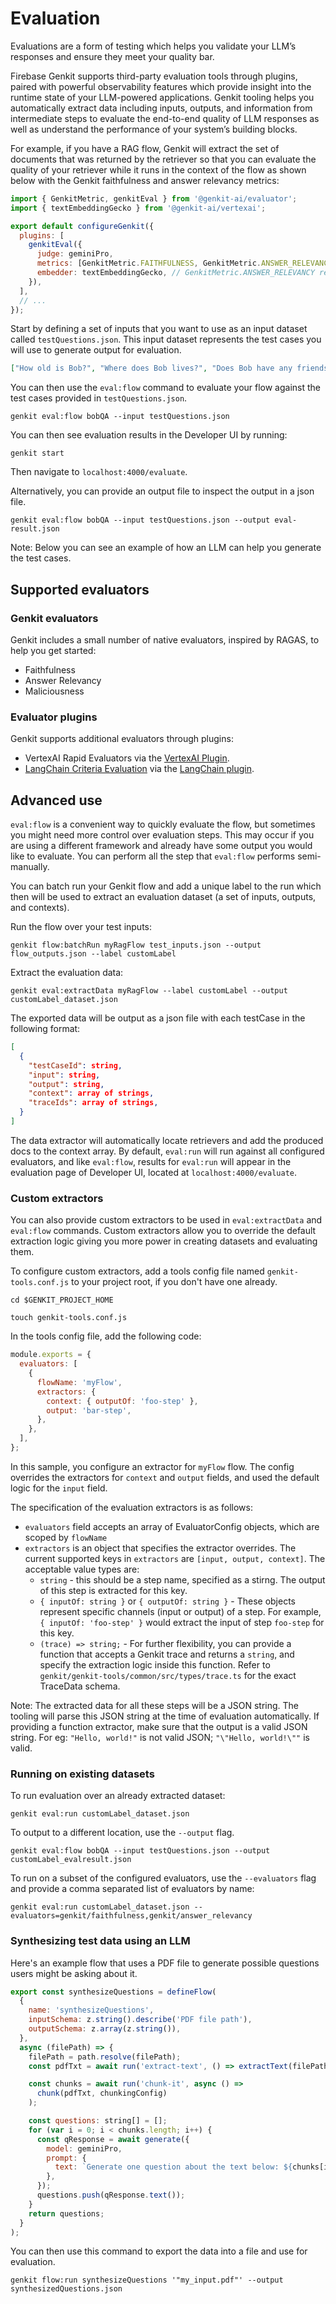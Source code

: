 # Evaluation

Evaluations are a form of testing which helps you validate your LLM’s responses and ensure they meet your quality bar.

Firebase Genkit supports third-party evaluation tools through plugins, paired with powerful observability features which provide insight into the runtime state
of your LLM-powered applications. Genkit tooling helps you automatically extract data including inputs, outputs, and information from intermediate steps to evaluate the end-to-end quality of LLM responses as well as understand the performance of your system’s building blocks.

For example, if you have a RAG flow, Genkit will extract the set
of documents that was returned by the retriever so that you can evaluate the
quality of your retriever while it runs in the context of the flow as shown below with the Genkit faithfulness and answer relevancy metrics:

```js
import { GenkitMetric, genkitEval } from '@genkit-ai/evaluator';
import { textEmbeddingGecko } from '@genkit-ai/vertexai';

export default configureGenkit({
  plugins: [
    genkitEval({
      judge: geminiPro,
      metrics: [GenkitMetric.FAITHFULNESS, GenkitMetric.ANSWER_RELEVANCY],
      embedder: textEmbeddingGecko, // GenkitMetric.ANSWER_RELEVANCY requires an embedder
    }),
  ],
  // ...
});
```

Start by defining a set of inputs that you want to use as an input dataset called `testQuestions.json`. This input dataset represents the test cases you will use to generate output for evaluation.

```json
["How old is Bob?", "Where does Bob lives?", "Does Bob have any friends?"]
```

You can then use the `eval:flow` command to evaluate your flow against the test
cases provided in `testQuestions.json`.

```posix-terminal
genkit eval:flow bobQA --input testQuestions.json
```

You can then see evaluation results in the Developer UI by running:

```posix-terminal
genkit start
```

Then navigate to `localhost:4000/evaluate`.

Alternatively, you can provide an output file to inspect the output in a json file.

```posix-terminal
genkit eval:flow bobQA --input testQuestions.json --output eval-result.json
```

Note: Below you can see an example of how an LLM can help you generate the test
cases.

## Supported evaluators

### Genkit evaluators

Genkit includes a small number of native evaluators, inspired by RAGAS, to help you get started:

- Faithfulness
- Answer Relevancy
- Maliciousness

### Evaluator plugins

Genkit supports additional evaluators through plugins:

- VertexAI Rapid Evaluators via the [VertexAI Plugin](plugins/vertex-ai#evaluation).
- [LangChain Criteria Evaluation](https://python.langchain.com/docs/guides/productionization/evaluation/string/criteria_eval_chain/) via the [LangChain plugin](plugins/langchain.md).

## Advanced use

`eval:flow` is a convenient way to quickly evaluate the flow, but sometimes you
might need more control over evaluation steps. This may occur if you are using a different
framework and already have some output you would like to evaluate. You can perform all
the step that `eval:flow` performs semi-manually.

You can batch run your Genkit flow and add a unique label to the run which
then will be used to extract an evaluation dataset (a set of inputs, outputs, and contexts).

Run the flow over your test inputs:

```posix-terminal
genkit flow:batchRun myRagFlow test_inputs.json --output flow_outputs.json --label customLabel
```

Extract the evaluation data:

```posix-terminal
genkit eval:extractData myRagFlow --label customLabel --output customLabel_dataset.json
```

The exported data will be output as a json file with each testCase in the following format:

```json
[
  {
    "testCaseId": string,
    "input": string,
    "output": string,
    "context": array of strings,
    "traceIds": array of strings,
  }
]
```

The data extractor will automatically locate retrievers and add the produced docs to the context array. By default, `eval:run` will run against all configured evaluators, and like `eval:flow`, results for `eval:run` will appear in the evaluation page of Developer UI, located at `localhost:4000/evaluate`.

### Custom extractors

You can also provide custom extractors to be used in `eval:extractData` and `eval:flow` commands. Custom extractors allow you to override the default extraction logic giving you more power in creating datasets and evaluating them.

To configure custom extractors, add a tools config file named `genkit-tools.conf.js` to your project root, if you don't have one already.

```posix-terminal
cd $GENKIT_PROJECT_HOME

touch genkit-tools.conf.js
```

In the tools config file, add the following code:

```js
module.exports = {
  evaluators: [
    {
      flowName: 'myFlow',
      extractors: {
        context: { outputOf: 'foo-step' },
        output: 'bar-step',
      },
    },
  ],
};
```

In this sample, you configure an extractor for `myFlow` flow. The config overrides the extractors for `context` and `output` fields, and used the default logic for the `input` field.

The specification of the evaluation extractors is as follows:

- `evaluators` field accepts an array of EvaluatorConfig objects, which are scoped by `flowName`
- `extractors` is an object that specifies the extractor overrides. The current supported keys in `extractors` are `[input, output, context]`. The acceptable value types are:
  - `string` - this should be a step name, specified as a stirng. The output of this step is extracted for this key.
  - `{ inputOf: string }` or `{ outputOf: string }` - These objects represent specific channels (input or output) of a step. For example, `{ inputOf: 'foo-step' }` would extract the input of step `foo-step` for this key.
  - `(trace) => string;` - For further flexibility, you can provide a function that accepts a Genkit trace and returns a `string`, and specify the extraction logic inside this function. Refer to `genkit/genkit-tools/common/src/types/trace.ts` for the exact TraceData schema.

Note: The extracted data for all these steps will be a JSON string. The tooling will parse this JSON string at the time of evaluation automatically. If providing a function extractor, make sure that the output is a valid JSON string. For eg: `"Hello, world!"` is not valid JSON; `"\"Hello, world!\""` is valid.

### Running on existing datasets

To run evaluation over an already extracted dataset:

```posix-terminal
genkit eval:run customLabel_dataset.json
```

To output to a different location, use the `--output` flag.

```posix-terminal
genkit eval:flow bobQA --input testQuestions.json --output customLabel_evalresult.json
```

To run on a subset of the configured evaluators, use the `--evaluators` flag and provide a comma separated list of evaluators by name:

```posix-terminal
genkit eval:run customLabel_dataset.json --evaluators=genkit/faithfulness,genkit/answer_relevancy
```

### Synthesizing test data using an LLM

Here's an example flow that uses a PDF file to generate possible questions
users might be asking about it.

```js
export const synthesizeQuestions = defineFlow(
  {
    name: 'synthesizeQuestions',
    inputSchema: z.string().describe('PDF file path'),
    outputSchema: z.array(z.string()),
  },
  async (filePath) => {
    filePath = path.resolve(filePath);
    const pdfTxt = await run('extract-text', () => extractText(filePath));

    const chunks = await run('chunk-it', async () =>
      chunk(pdfTxt, chunkingConfig)
    );

    const questions: string[] = [];
    for (var i = 0; i < chunks.length; i++) {
      const qResponse = await generate({
        model: geminiPro,
        prompt: {
          text: `Generate one question about the text below: ${chunks[i]}`,
        },
      });
      questions.push(qResponse.text());
    }
    return questions;
  }
);
```

You can then use this command to export the data into a file and use for
evaluation.

```posix-terminal
genkit flow:run synthesizeQuestions '"my_input.pdf"' --output synthesizedQuestions.json
```
